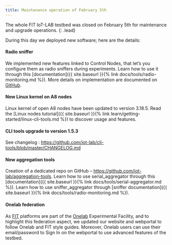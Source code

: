 ```yaml
---
title: Maintenance operation of February 5th
---
```


The whole FIT IoT-LAB testbed was closed on February 5th for maintenance and upgrade operations.
{: .lead}

During this day we deployed new software; here are the details:

#### Radio sniffer

We implemented new features linked to Control Nodes, that let’s you configure them as radio sniffers during experiments. Learn how to use it through this [documentation]({{ site.baseurl }}{% link docs/tools/radio-monitoring.md %}). More details on implementation are documented on [GitHub](https://github.com/iot-lab/iot-lab/wiki/Control-Node-Sniffer).

#### New Linux kernel on A8 nodes

Linux kernel of open A8 nodes have been updated to version 3.18.5. Read the [Linux nodes tutorial]({{ site.baseurl }}{% link learn/getting-started/linux-cli-tools.md %}) to discover usage and features.

#### CLI tools upgrade to version 1.5.3

See changelog : https://github.com/iot-lab/cli-tools/blob/master/CHANGELOG.md

#### New aggregation tools

Creation of a dedicated repo on GitHub – https://github.com/iot-lab/aggregation-tools. Learn how to use serial_aggregator through this [documentation]({{ site.baseurl }}{% link docs/tools/serial-aggregator.md %}). Learn how to use sniffer_aggregator through [sniffer documentation]({{ site.baseurl }}{% link docs/tools/radio-monitoring.md %}).

#### Onelab federation

As [FIT](https://www.fit-equipex.fr/ "FIT") platforms are part of the [Onelab](https://onelab.eu/ "Onelab") Experimental Facility, and to highlight this federation aspect, we updated our website and webportal to follow Onelab and FIT style guides. Moreover, Onelab users can use their email/password to Sign In on the webportal to use advanced features of the testbed.
